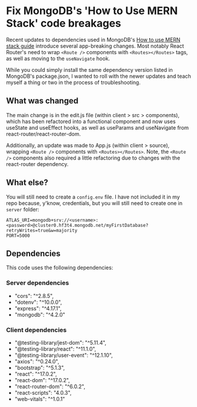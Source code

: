 # Fix MongoDB's 'How to Use MERN Stack' code breakages
Recent updates to dependencies used in MongoDB's [How to use MERN stack guide](https://www.mongodb.com/languages/mern-stack-tutorial) introduce several app-breaking changes. Most notably React Router's need to wrap `<Route />` components with `<Routes></Routes>` tags, as well as moving to the `useNavigate` hook.

While you could simply install the same dependency version listed in MongoDB's package.json, I wanted to roll with the newer updates and teach myself a thing or two in the process of troubleshooting.

## What was changed

The main change is in the edit.js file (within client > src > components), which has been refactored into a functional component and now uses useState and useEffect hooks, as well as useParams and useNavigate from react-router/react-router-dom.

Additionally, an update was made to App.js (within client > source), wrapping `<Route />` components with `<Routes></Routes>`. Note, the `<Route />` components also required a little refactoring due to changes with the react-router dependency.

## What else?

You will still need to create a `config.env` file. I have not included it in my repo because, y'know, credentials, but you will still need to create one in `server` folder:
```
ATLAS_URI=mongodb+srv://<username>:<password>@cluster0.hf3t4.mongodb.net/myFirstDatabase?retryWrites=true&w=majority
PORT=5000
```

## Dependencies
This code uses the following dependencies:

### Server dependencies
- "cors": "^2.8.5",
- "dotenv": "^10.0.0",
- "express": "^4.17.1",
- "mongodb": "^4.2.0"

### Client dependencies
- "@testing-library/jest-dom": "^5.11.4",
- "@testing-library/react": "^11.1.0",
- "@testing-library/user-event": "^12.1.10",
- "axios": "^0.24.0",
- "bootstrap": "^5.1.3",
- "react": "^17.0.2",
- "react-dom": "^17.0.2",
- "react-router-dom": "^6.0.2",
- "react-scripts": "4.0.3",
- "web-vitals": "^1.0.1"